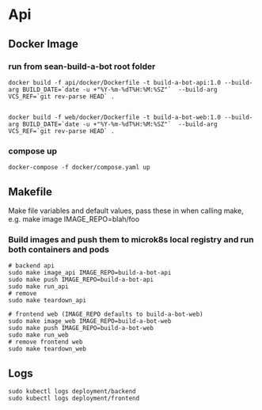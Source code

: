 # Api

## Docker Image

### run from sean-build-a-bot root folder

```
docker build -f api/docker/Dockerfile -t build-a-bot-api:1.0 --build-arg BUILD_DATE=`date -u +"%Y-%m-%dT%H:%M:%SZ"`  --build-arg VCS_REF=`git rev-parse HEAD` .


docker build -f web/docker/Dockerfile -t build-a-bot-web:1.0 --build-arg BUILD_DATE=`date -u +"%Y-%m-%dT%H:%M:%SZ"`  --build-arg VCS_REF=`git rev-parse HEAD` .
```

### compose up

```
docker-compose -f docker/compose.yaml up
```

## Makefile
Make file variables and default values, pass these in when calling make, e.g. make image IMAGE_REPO=blah/foo

### Build images and push them to microk8s local registry and run both containers and pods
```
# backend api
sudo make image_api IMAGE_REPO=build-a-bot-api
sudo make push IMAGE_REPO=build-a-bot-api
sudo make run_api
# remove
sudo make teardown_api

# frontend web (IMAGE_REPO defaults to build-a-bot-web)
sudo make image_web IMAGE_REPO=build-a-bot-web
sudo make push IMAGE_REPO=build-a-bot-web
sudo make run_web
# remove frontend web
sudo make teardown_web

```

## Logs
```
sudo kubectl logs deployment/backend
sudo kubectl logs deployment/frontend

```


